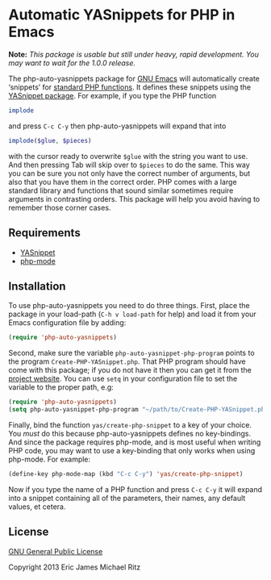 Automatic YASnippets for PHP in Emacs
=====================================

**Note:** *This package is usable but still under heavy, rapid
  development.  You may want to wait for the 1.0.0 release.*

The php-auto-yasnippets package for [GNU Emacs][emacs] will
automatically create ‘snippets’ for [standard PHP functions][php].  It
defines these snippets using the [YASnippet package][yas].  For
example, if you type the PHP function

```php
implode
```

and press `C-c C-y` then php-auto-yasnippets will expand that into

```php
implode($glue, $pieces)
```

with the cursor ready to overwrite `$glue` with the string you want to
use.  And then pressing Tab will skip over to `$pieces` to do the
same.  This way you can be sure you not only have the correct number
of arguments, but also that you have them in the correct order.  PHP
comes with a large standard library and functions that sound similar
sometimes require arguments in contrasting orders.  This package will
help you avoid having to remember those corner cases.


Requirements
------------

* [YASnippet][yas]
* [php-mode][php-mode]


Installation
------------

To use php-auto-yasnippets you need to do three things.  First, place
the package in your load-path (`C-h v load-path` for help) and load it
from your Emacs configuration file by adding:

```lisp
(require 'php-auto-yasnippets)
```

Second, make sure the variable `php-auto-yasnippet-php-program` points
to the program `Create-PHP-YASnippet.php`.  That PHP program should
have come with this package; if you do not have it then you can get it
from the [project website][home].  You can use `setq` in your
configuration file to set the variable to the proper path, e.g:

```lisp
(require 'php-auto-yasnippets)
(setq php-auto-yasnippet-php-program "~/path/to/Create-PHP-YASnippet.php")
```

Finally, bind the function `yas/create-php-snippet` to a key of your
choice.  You *must* do this because php-auto-yasnippets defines no
key-bindings.  And since the package requires php-mode, and is most
useful when writing PHP code, you may want to use a key-binding that
only works when using php-mode.  For example:

```lisp
(define-key php-mode-map (kbd "C-c C-y") 'yas/create-php-snippet)
```

Now if you type the name of a PHP function and press `C-c C-y` it will
expand into a snippet containing all of the parameters, their names,
any default values, et cetera.


License
-------

[GNU General Public License][gpl]

Copyright 2013 Eric James Michael Ritz



[emacs]: http://www.gnu.org/software/emacs/
[php]: http://php.net/
[yas]: https://github.com/capitaomorte/yasnippet
[php-mode]: https://github.com/ejmr/php-mode
[gpl]: http://www.gnu.org/copyleft/gpl.html
[home]: https://github.com/ejmr/php-auto-yasnippets
